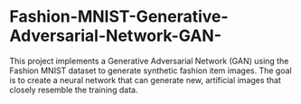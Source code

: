 # Fashion-MNIST-Generative-Adversarial-Network-GAN-
This project implements a Generative Adversarial Network (GAN) using the Fashion MNIST dataset to generate synthetic fashion item images. The goal is to create a neural network that can generate new, artificial images that closely resemble the training data.
